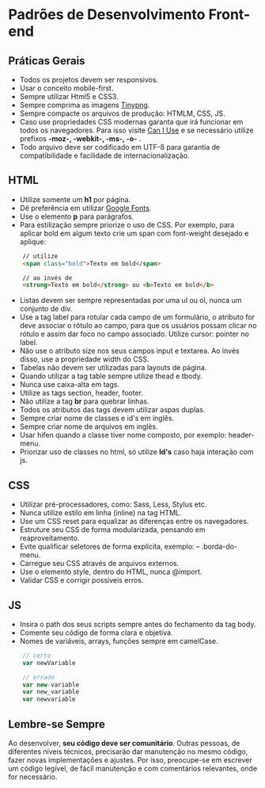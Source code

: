 # Padrões de Desenvolvimento Front-end

## Práticas Gerais

- Todos os projetos devem ser responsivos.
- Usar o conceito mobile-first.
- Sempre utilizar Html5 e CSS3.
- Sempre comprima as imagens [Tinypng](https://tinypng.com/).
- Sempre compacte os arquivos de produção: HTMLM, CSS, JS.
- Caso use propriedades CSS modernas garanta que irá funcionar em todos os navegadores. Para isso visite [Can I Use](https://caniuse.com/ ) e se necessário utilize prefixos **-moz-, -webkit-, -ms-, -o-** .
- Todo arquivo deve ser codificado em UTF-8 para garantia de compatibilidade e facilidade de internacionalização.


## HTML

- Utilize somente um **h1** por página.
- Dê preferência em utilizar [Google Fonts](https://fonts.google.com/).
- Use o elemento **p** para parágrafos.
- Para estilização sempre priorize o uso de CSS. Por exemplo, para aplicar bold em algum texto crie um span com font-weight desejado e aplique:

```html
    // utilize
    <span class="bold">Texto em bold</span>
```
```html
    // ao invés de
    <strong>Texto em bold</strong> ou <b>Texto em bold</b>
```
- Listas devem ser sempre representadas por uma ul ou ol, nunca um conjunto de div.
- Use a tag label para rotular cada campo de um formulário, o atributo for deve associar o rótulo ao campo, para que os usuários possam clicar no rótulo e assim dar foco no campo associado. Utilize cursor: pointer no label.
- Não use o atributo size nos seus campos input e textarea. Ao invés disso, use a propriedade width do CSS.
- Tabelas não devem ser utilizadas para layouts de página.
- Quando utilizar a tag table sempre utilize thead e tbody.
- Nunca use caixa-alta em tags.
- Utilize as tags section, header, footer.
- Não utilize a tag **br** para quebrar linhas.
- Todos os atributos das tags devem utilizar aspas duplas.
- Sempre criar nome de classes e id's em inglês.
- Sempre criar nome de arquivos em inglês.
- Usar hifen quando a classe tiver nome composto, por exemplo: header-menu.
- Priorizar uso de classes no html, só utilize **Id's** caso haja interação com js.

## CSS
- Utilizar pré-processadores, como: Sass, Less, Stylus etc.
- Nunca utilize estilo em linha (inline) na tag HTML.
- Use um CSS reset para equalizar as diferenças entre os navegadores.
- Estruture seu CSS de forma modularizada, pensando em reaproveitamento.
- Evite qualificar seletores de forma explícita, exemplo: – .borda-do-menu.
- Carregue seu CSS através de arquivos externos.
- Use o elemento style, dentro do HTML, nunca @import.
- Validar CSS e corrigir possíveis erros.

## JS
- Insira o path dos seus scripts sempre antes do fechamento da tag body.
- Comente seu código de forma clara e objetiva.
- Nomes de variáveis, arrays, funções sempre em camelCase.

```javascript
    // certo
    var newVariable
```
```javascript
    // errado
	var new-variable
	var new_variable
	var newvariable
```

## Lembre-se Sempre

Ao desenvolver, **seu código deve ser comunitário**. Outras pessoas, de diferentes níveis técnicos, precisarão dar manutenção no mesmo código, fazer novas implementações e ajustes. Por isso, preocupe-se em escrever um código legível, de fácil manutenção e com comentários relevantes, onde for necessário.
